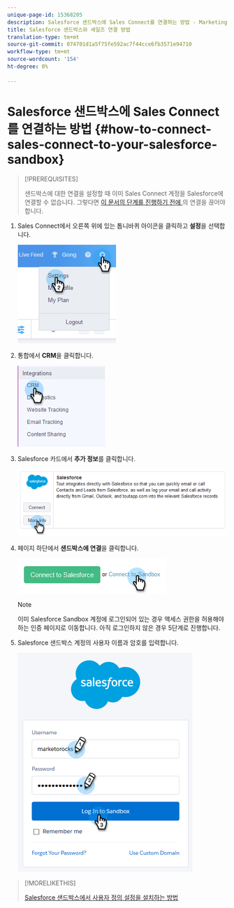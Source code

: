 ```yaml
---
unique-page-id: 15368205
description: Salesforce 샌드박스에 Sales Connect를 연결하는 방법 - Marketing Docs - 제품 설명서
title: Salesforce 샌드박스와 세일즈 연결 방법
translation-type: tm+mt
source-git-commit: 074701d1a5f75fe592ac7f44cce6fb3571e94710
workflow-type: tm+mt
source-wordcount: '154'
ht-degree: 0%

---
```



# Salesforce 샌드박스에 Sales Connect를 연결하는 방법 {#how-to-connect-sales-connect-to-your-salesforce-sandbox}

>[!PREREQUISITES]
>
>샌드박스에 대한 연결을 설정할 때 이미 Sales Connect 계정을 Salesforce에 연결할 수 없습니다. 그렇다면 [이 문서의 단계를 진행하기 전에 ](http://docs.marketo.com/x/FoDq)의 연결을 끊어야 합니다.

1. Sales Connect에서 오른쪽 위에 있는 톱니바퀴 아이콘을 클릭하고 **설정**&#x200B;을 선택합니다.

   ![](assets/one-2.png)

1. 통합에서 **CRM**&#x200B;을 클릭합니다.

   ![](assets/two-2.png)

1. Salesforce 카드에서 **추가 정보**&#x200B;를 클릭합니다.

   ![](assets/three-2.png)

1. 페이지 하단에서 **샌드박스에 연결**&#x200B;을 클릭합니다.

   ![](assets/four-2.png)

   >[!NOTE]
   >
   >이미 Salesforce Sandbox 계정에 로그인되어 있는 경우 액세스 권한을 허용해야 하는 인증 페이지로 이동합니다. 아직 로그인하지 않은 경우 5단계로 진행합니다.

1. Salesforce 샌드박스 계정의 사용자 이름과 암호를 입력합니다.

   ![](assets/five-2.png)

>[!MORELIKETHIS]
>
>[Salesforce 샌드박스에서 사용자 정의 설정을 설치하는 방법](http://docs.marketo.com/x/EIDq)


